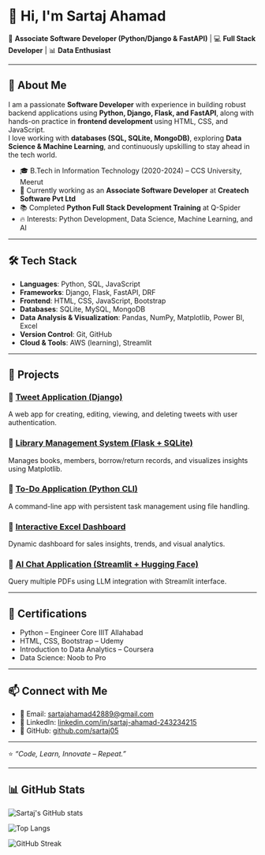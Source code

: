 # 👋 Hi, I'm Sartaj Ahamad  

🚀 **Associate Software Developer (Python/Django & FastAPI)** | 💻 **Full Stack Developer** | 📊 **Data Enthusiast**

---

## 🌟 About Me
I am a passionate **Software Developer** with experience in building robust backend applications using **Python, Django, Flask, and FastAPI**, along with hands-on practice in **frontend development** using HTML, CSS, and JavaScript.  
I love working with **databases (SQL, SQLite, MongoDB)**, exploring **Data Science & Machine Learning**, and continuously upskilling to stay ahead in the tech world.  

- 🎓 B.Tech in Information Technology (2020-2024) – CCS University, Meerut  
- 💼 Currently working as an **Associate Software Developer** at **Createch Software Pvt Ltd**  
- 📚 Completed **Python Full Stack Development Training** at Q-Spider  
- 🔥 Interests: Python Development, Data Science, Machine Learning, and AI  

---

## 🛠️ Tech Stack
- **Languages**: Python, SQL, JavaScript  
- **Frameworks**: Django, Flask, FastAPI, DRF  
- **Frontend**: HTML, CSS, JavaScript, Bootstrap  
- **Databases**: SQLite, MySQL, MongoDB  
- **Data Analysis & Visualization**: Pandas, NumPy, Matplotlib, Power BI, Excel  
- **Version Control**: Git, GitHub  
- **Cloud & Tools**: AWS (learning), Streamlit  

---

## 📂 Projects
### 🔹 [Tweet Application (Django)](https://github.com/sartaj05/Tweet-Application)
A web app for creating, editing, viewing, and deleting tweets with user authentication.  

### 🔹 [Library Management System (Flask + SQLite)](https://github.com/sartaj05/Library-Management-System)
Manages books, members, borrow/return records, and visualizes insights using Matplotlib.  

### 🔹 [To-Do Application (Python CLI)](https://github.com/sartaj05/To-Do-Application)
A command-line app with persistent task management using file handling.  

### 🔹 [Interactive Excel Dashboard](https://github.com/sartaj05/Excel-Interactive-Dashboard)
Dynamic dashboard for sales insights, trends, and visual analytics.  

### 🔹 [AI Chat Application (Streamlit + Hugging Face)](https://github.com/sartaj05/AI-Chat-Application)
Query multiple PDFs using LLM integration with Streamlit interface.  

---

## 📜 Certifications
- Python – Engineer Core IIIT Allahabad  
- HTML, CSS, Bootstrap – Udemy  
- Introduction to Data Analytics – Coursera  
- Data Science: Noob to Pro  

---

## 📫 Connect with Me
- 📧 Email: [sartajahamad42889@gmail.com](mailto:sartajahamad42889@gmail.com)  
- 🔗 LinkedIn: [linkedin.com/in/sartaj-ahamad-243234215](https://www.linkedin.com/in/sartaj-ahamad-243234215/)  
- 🐙 GitHub: [github.com/sartaj05](https://github.com/sartaj05)  

---

⭐️ *“Code, Learn, Innovate – Repeat.”*  

---

## 📊 GitHub Stats

![Sartaj's GitHub stats](https://github-readme-stats.vercel.app/api?username=sartaj05&show_icons=true&theme=tokyonight)  

![Top Langs](https://github-readme-stats.vercel.app/api/top-langs/?username=sartaj05&layout=compact&theme=tokyonight)  

![GitHub Streak](https://github-readme-streak-stats.herokuapp.com/?user=sartaj05&theme=tokyonight)  
